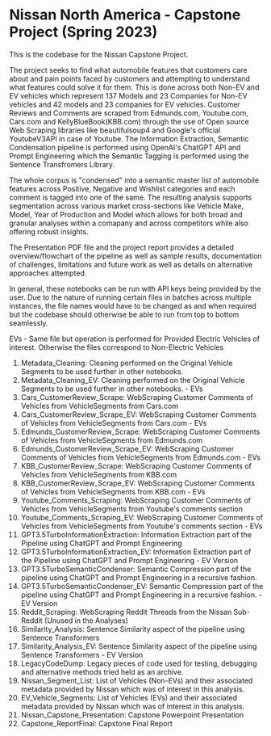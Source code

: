 # Nissan North America - Capstone Project (Spring 2023)
This is the codebase for the Nissan Capstone Project. 

The project seeks to find what automobile features that customers care about and pain points faced by customers and attempting to understand what features could solve it for them. This is done across both Non-EV and EV vehicles which represent 137 Models and 23 Companies for Non-EV vehicles and 42 models and 23 companies for EV vehicles. Customer Reviews and Comments are scraped from Edmunds.com, Youtube.com, Cars.com and KellyBlueBook(KBB.com) through the use of Open source Web Scraping libraries like beautifulsoup4 and Google's official YoutubeV3API in case of Youtube. The Information Extraction, Semantic Condensation pipeline is performed using OpenAI's ChatGPT API and Prompt Engineering which the Semantic Tagging is performed using the Sentence Transfromers Library.

The whole corpus is "condensed" into a semantic master list of automobile features across Positive, Negative and Wishlist categories and each comment is tagged into one of the same. The resulting analysis supports segmentation across various market cross-sections like Vehicle Make, Model, Year of Production and Model which allows for both broad and granular analyses within a comapany and across competitors while also offering robust insights. 

The Presentation PDF file and the project report provides a detailed overview/flowchart of the pipeline as well as sample results, documentation of challenges, limitations and future work as well as details on alternative approaches attempted. 

In general, these notebooks can be run with API keys being provided by the user. Due to the nature of running certain files in batches across multiple instances, the file names would have to be changed as and when required but the codebase should otherwise be able to run from top to bottom seamlessly. 

EVs - Same file but operation is performed for Provided Electric Vehicles of interest. Otherwise the files correspond to Non-Electric Vehicles

1. Metadata_Cleaning: Cleaning performed on the Original Vehicle Segments to be used further in other notebooks.
2. Metadata_Cleaning_EV: Cleaning performed on the Original Vehicle Segments to be used further in other notebooks. - EVs
3. Cars_CustomerReview_Scrape: WebScraping Customer Comments of Vehicles from VehicleSegments from Cars.com
4. Cars_CustomerReview_Scrape_EV: WebScraping Customer Comments of Vehicles from VehicleSegments from Cars.com - EVs
5. Edmunds_CustomerReview_Scrape: WebScraping Customer Comments of Vehicles from VehicleSegments from Edmunds.com
6. Edmunds_CustomerReview_Scrape_EV: WebScraping Customer Comments of Vehicles from VehicleSegments from Edmunds.com - EVs
7. KBB_CustomerReview_Scrape: WebScraping Customer Comments of Vehicles from VehicleSegments from KBB.com
8. KBB_CustomerReview_Scrape_EV: WebScraping Customer Comments of Vehicles from VehicleSegments from KBB.com - EVs
9. Youtube_Comments_Scraping: WebScraping Customer Comments of Vehicles from VehicleSegments from Youtube's comments section
10. Youtube_Comments_Scraping_EV: WebScraping Customer Comments of Vehicles from VehicleSegments from Youtube's comments section - EVs
11. GPT3.5TurboInformationExtraction: Information Extraction part of the Pipeline using ChatGPT and Prompt Engineering
12. GPT3.5TurboInformationExtraction_EV: Information Extraction part of the Pipeline using ChatGPT and Prompt Engineering - EV Version
13. GPT3.5TurboSemanticCondenser: Semantic Compression part of the pipeline using ChatGPT and Prompt Engineering in a recursive fashion.
14. GPT3.5TurboSemanticCondenser_EV: Semantic Compression part of the pipeline using ChatGPT and Prompt Engineering in a recursive fashion. - EV Version
15. Reddit_Scraping: WebScraping Reddit Threads from the Nissan Sub-Reddit (Unused in the Analyses) 
16. Similarity_Analysis: Sentence Similarity aspect of the pipeline using Sentence Transformers
17. Similarity_Analysis_EV: Sentence Similarity aspect of the pipeline using Sentence Transformers - EV Version
18. LegacyCodeDump: Legacy pieces of code used for testing, debugging and alternative methods tried held as an archive.
19. Nissan_Segment_List: List of Vehicles (Non-EVs) and their associated metadata provided by Nissan which was of interest in this analysis.
20. EV_Vehicle_Segments: List of Vehicles (EVs) and their associated metadata provided by Nissan which was of interest in this analysis.
21. Nissan_Capstone_Presentation: Capstone Powerpoint Presentation
22. Capstone_ReportFinal: Capstone Final Report 
